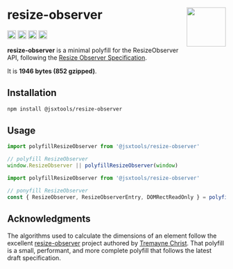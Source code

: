 # resize-observer [<img src="https://avatars.githubusercontent.com/u/52989093" alt="" width="90" height="90" align="right">][frontend]

[<img alt="npm version" src="https://img.shields.io/npm/v/@jsxtools/resize-observer.svg" height="20">](https://www.npmjs.com/package/@jsxtools/resize-observer)
[<img alt="build status" src="https://img.shields.io/travis/jsxtools/frontend/master.svg" height="20">](https://travis-ci.org/jsxtools/frontend/resize-observer)
[<img alt="issue tracker" src="https://img.shields.io/github/issues/jsxtools/frontend/resize-observer.svg" height="20">](https://github.com/jsxtools/frontend/issues?q=is:issue+is:open+label:resize-observer)
[<img alt="pull requests" src="https://img.shields.io/github/issues-pr/jsxtools/frontend/resize-observer.svg" height="20">](https://github.com/jsxtools/frontend/pulls?q=is:pr+is:open+label:resize-observer)

**resize-observer** is a minimal polyfill for the ResizeObserver API, following the [Resize Observer Specification].

It is <strong size>1946 bytes (852 gzipped)</strong>.

## Installation

```sh
npm install @jsxtools/resize-observer
```

## Usage

```js
import polyfillResizeObserver from '@jsxtools/resize-observer'

// polyfill ResizeObserver
window.ResizeObserver || polyfillResizeObserver(window)
```

```js
import polyfillResizeObserver from '@jsxtools/resize-observer'

// ponyfill ResizeObserver
const { ResizeObserver, ResizeObserverEntry, DOMRectReadOnly } = polyfillResizeObserver({})
```

## Acknowledgments

The algorithms used to calculate the dimensions of an element follow the excellent [resize-observer] project authored by [Tremayne Christ].
That polyfill is a small, performant, and more complete polyfill that follows the latest draft specification.

[frontend]: https://github.com/jsxtools/frontend
[Resize Observer Specification]: https://www.w3.org/TR/resize-observer/
[resize-observer]: https://github.com/juggle/resize-observer
[Tremayne Christ]: https://www.npmjs.com/~trem
